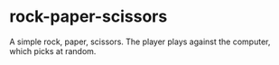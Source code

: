 # rock-paper-scissors

A simple rock, paper, scissors. The player plays against
the computer, which picks at random.